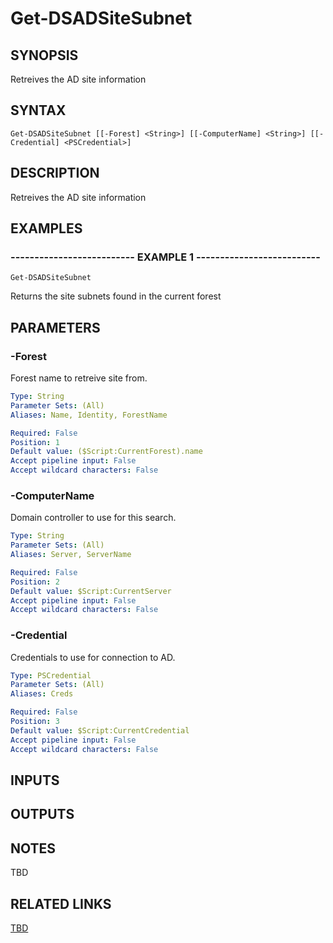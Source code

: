﻿---
external help file: PSAD-help.xml
online version: 
schema: 2.0.0
---

# Get-DSADSiteSubnet

## SYNOPSIS
Retreives the AD site information

## SYNTAX

```
Get-DSADSiteSubnet [[-Forest] <String>] [[-ComputerName] <String>] [[-Credential] <PSCredential>]
```

## DESCRIPTION
Retreives the AD site information

## EXAMPLES

### -------------------------- EXAMPLE 1 --------------------------
```
Get-DSADSiteSubnet
```

Returns the site subnets found in the current forest

## PARAMETERS

### -Forest
Forest name to retreive site from.

```yaml
Type: String
Parameter Sets: (All)
Aliases: Name, Identity, ForestName

Required: False
Position: 1
Default value: ($Script:CurrentForest).name
Accept pipeline input: False
Accept wildcard characters: False
```

### -ComputerName
Domain controller to use for this search.

```yaml
Type: String
Parameter Sets: (All)
Aliases: Server, ServerName

Required: False
Position: 2
Default value: $Script:CurrentServer
Accept pipeline input: False
Accept wildcard characters: False
```

### -Credential
Credentials to use for connection to AD.

```yaml
Type: PSCredential
Parameter Sets: (All)
Aliases: Creds

Required: False
Position: 3
Default value: $Script:CurrentCredential
Accept pipeline input: False
Accept wildcard characters: False
```

## INPUTS

## OUTPUTS

## NOTES
TBD

## RELATED LINKS

[TBD]()

